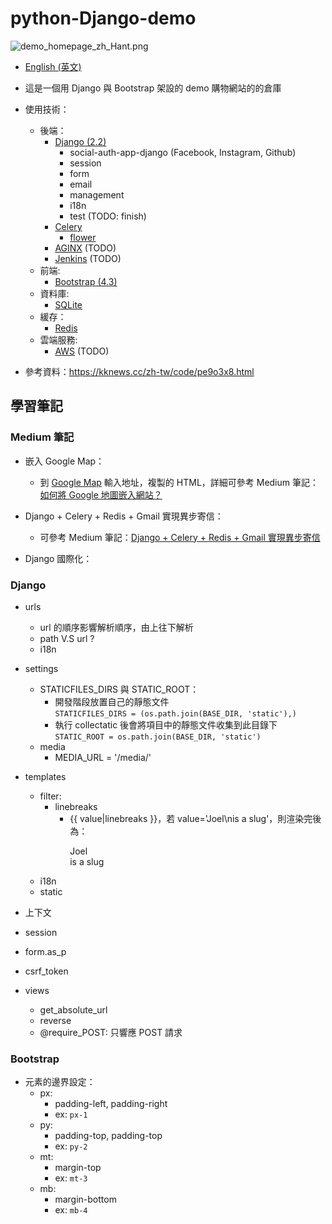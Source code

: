 # python-Django-demo
![demo_homepage_zh_Hant.png](https://raw.githubusercontent.com/ZoeLiao/python-Django-demo/zoeliao/dev/demo/static/images/demo_homepage_zh_Hant.png)
- [English (英文)](https://github.com/ZoeLiao/python-Django-demo/blob/master/README.md)
- 這是一個用 Django 與 Bootstrap 架設的 demo 購物網站的的倉庫
- 使用技術：
    - 後端：
        - [Django (2.2)](https://www.djangoproject.com/)
            - social-auth-app-django (Facebook, Instagram, Github)
            - session
            - form
            - email
            - management
            - i18n
            - test (TODO: finish)
        - [Celery](http://www.celeryproject.org/)
            - [flower](https://flower.readthedocs.io/en/latest/)
        - [AGINX](https://nginx.org/en/) (TODO)
        - [Jenkins](https://jenkins.io/zh/) (TODO)
    - 前端:
        - [Bootstrap (4.3)](https://getbootstrap.com/)
    - 資料庫:
        - [SQLite](https://www.sqlite.org/index.html)
    - 緩存：
        - [Redis](https://redis.io/)
    - 雲端服務:
        - [AWS](https://aws.amazon.com/tw/) (TODO)

- 參考資料：https://kknews.cc/zh-tw/code/pe9o3x8.html

## 學習筆記

### Medium 筆記
- 嵌入 Google Map：
    - 到 [Google Map](https://www.google.com.tw/maps/preview?hl=zh-TW) 輸入地址，複製的 HTML，詳細可參考 Medium 筆記：[如何將 Google 地圖嵌入網站？](https://medium.com/@zoejoyuliao/%E5%A6%82%E4%BD%95%E5%9C%A8%E7%B6%B2%E7%AB%99%E5%B5%8C%E5%85%A5-google-%E5%9C%B0%E5%9C%96-636d3452b80d)

- Django + Celery + Redis + Gmail 實現異步寄信：
    - 可參考 Medium 筆記：[Django + Celery + Redis + Gmail 實現異步寄信](https://medium.com/@zoejoyuliao/django-celery-redis-gmail-%E5%AF%84%E4%BF%A1-375904d4224c)

- Django 國際化：

### Django
- urls
    - url 的順序影響解析順序，由上往下解析
    - path V.S url ?
    - i18n
- settings
    - STATICFILES_DIRS 與 STATIC_ROOT：
        - 開發階段放置自己的靜態文件  
        `STATICFILES_DIRS = (os.path.join(BASE_DIR, 'static'),)`
        - 執行 collectatic 後會將項目中的靜態文件收集到此目錄下
        `STATIC_ROOT = os.path.join(BASE_DIR, 'static')`
    - media
        - MEDIA_URL = '/media/'

- templates
    - filter:
        - linebreaks
            - {{ value|linebreaks }}，若 value='Joel\nis a slug'，則渲染完後為：<p>Joel<br>is a slug</p>
    - i18n
    - static
- 上下文
- session
- form.as_p
- csrf_token

- views
    - get_absolute_url
    - reverse
    - @require_POST: 只響應 POST 請求 

### Bootstrap
- 元素的邊界設定：
    - px:
        - padding-left, padding-right
        - ex: `px-1`
    - py:
        - padding-top, padding-top
        - ex: `py-2`
    - mt:
        - margin-top
        - ex: `mt-3`
    - mb:
        - margin-bottom
        - ex: `mb-4`
